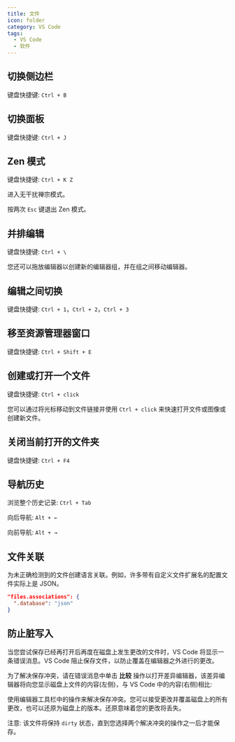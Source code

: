 ```yaml
---
title: 文件
icon: folder
category: VS Code
tags:
  - VS Code
  - 软件
---
```


## 切换侧边栏

键盘快捷键: `Ctrl + B`

## 切换面板

键盘快捷键: `Ctrl + J`

## Zen 模式

键盘快捷键: `Ctrl + K Z`

进入无干扰禅宗模式。

按两次 `Esc` 键退出 Zen 模式。

## 并排编辑

键盘快捷键: `Ctrl + \`

您还可以拖放编辑器以创建新的编辑器组，并在组之间移动编辑器。

## 编辑之间切换

键盘快捷键: `Ctrl + 1`，`Ctrl + 2`，`Ctrl + 3`

## 移至资源管理器窗口

键盘快捷键: `Ctrl + Shift + E`

## 创建或打开一个文件

键盘快捷键: `Ctrl + click`

您可以通过将光标移动到文件链接并使用 `Ctrl + click` 来快速打开文件或图像或创建新文件。

## 关闭当前打开的文件夹

键盘快捷键: `Ctrl + F4`

## 导航历史

浏览整个历史记录: `Ctrl + Tab`

向后导航: `Alt + ←`

向前导航: `Alt + →`

## 文件关联

为未正确检测到的文件创建语言关联。例如，许多带有自定义文件扩展名的配置文件实际上是 JSON。

```json
"files.associations": {
  ".database": "json"
}
```

## 防止脏写入

当您尝试保存已经再打开后再度在磁盘上发生更改的文件时，VS Code 将显示一条错误消息。VS Code 阻止保存文件，以防止覆盖在编辑器之外进行的更改。

为了解决保存冲突，请在错误消息中单击 **比较** 操作以打开差异编辑器，该差异编辑器将向您显示磁盘上文件的内容(左侧)，与 VS Code 中的内容(右侧)相比:

使用编辑器工具栏中的操作来解决保存冲突。您可以接受更改并覆盖磁盘上的所有更改，也可以还原为磁盘上的版本。还原意味着您的更改将丢失。

注意: 该文件将保持 `dirty` 状态，直到您选择两个解决冲突的操作之一后才能保存。
